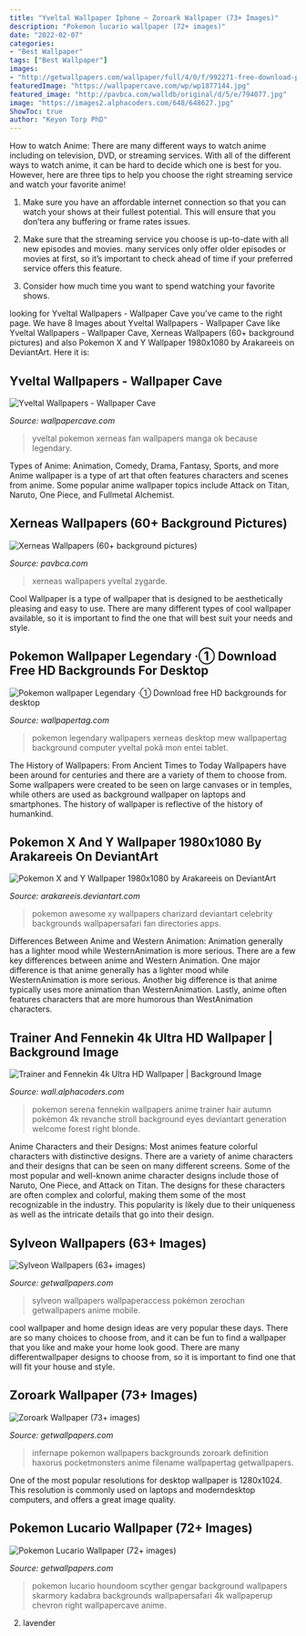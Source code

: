 ```yaml
---
title: "Yveltal Wallpaper Iphone ~ Zoroark Wallpaper (73+ Images)"
description: "Pokemon lucario wallpaper (72+ images)"
date: "2022-02-07"
categories:
- "Best Wallpaper"
tags: ["Best Wallpaper"]
images:
- "http://getwallpapers.com/wallpaper/full/4/0/f/992271-free-download-pokemon-lucario-wallpaper-2048x1152.jpg"
featuredImage: "https://wallpapercave.com/wp/wp1877144.jpg"
featured_image: "http://pavbca.com/walldb/original/d/5/e/794077.jpg"
image: "https://images2.alphacoders.com/648/648627.jpg"
ShowToc: true
author: "Keyon Torp PhD"
---
```



How to watch Anime: There are many different ways to watch anime including on television, DVD, or streaming services.
With all of the different ways to watch anime, it can be hard to decide which one is best for you. However, here are three tips to help you choose the right streaming service and watch your favorite anime!
1. Make sure you have an affordable internet connection so that you can watch your shows at their fullest potential. This will ensure that you don’tera any buffering or frame rates issues.

2. Make sure that the streaming service you choose is up-to-date with all new episodes and movies. many services only offer older episodes or movies at first, so it’s important to check ahead of time if your preferred service offers this feature.

3. Consider how much time you want to spend watching your favorite shows.

	

		
looking for Yveltal Wallpapers - Wallpaper Cave you've came to the right page. We have 8 Images about Yveltal Wallpapers - Wallpaper Cave like Yveltal Wallpapers - Wallpaper Cave, Xerneas Wallpapers (60+ background pictures) and also Pokemon X and Y Wallpaper 1980x1080 by Arakareeis on DeviantArt. Here it is:
		
    
## Yveltal Wallpapers - Wallpaper Cave

<img loading=lazy src="https://wallpapercave.com/wp/wp1877144.jpg" onerror="this.onerror=null;this.src='https://tse2.mm.bing.net/th?id=OIP.CdBubokZPQeI5IZwyFWW2wHaNL&amp;pid=15.1';" alt="Yveltal Wallpapers - Wallpaper Cave">

_Source: wallpapercave.com_

>yveltal pokemon xerneas fan wallpapers manga ok because legendary. 

	

Types of Anime: Animation, Comedy, Drama, Fantasy, Sports, and more
Anime wallpaper is a type of art that often features characters and scenes from anime. Some popular anime wallpaper topics include Attack on Titan, Naruto, One Piece, and Fullmetal Alchemist.

    
## Xerneas Wallpapers (60+ Background Pictures)

<img loading=lazy src="http://pavbca.com/walldb/original/d/5/e/794077.jpg" onerror="this.onerror=null;this.src='https://tse4.mm.bing.net/th?id=OIP.mN6C_4E5Qm9RC14LFyo2VAHaEK&amp;pid=15.1';" alt="Xerneas Wallpapers (60+ background pictures)">

_Source: pavbca.com_

>xerneas wallpapers yveltal zygarde. 

	

Cool Wallpaper is a type of wallpaper that is designed to be aesthetically pleasing and easy to use. There are many different types of cool wallpaper available, so it is important to find the one that will best suit your needs and style.

    
## Pokemon Wallpaper Legendary ·① Download Free HD Backgrounds For Desktop

<img loading=lazy src="https://wallpapertag.com/wallpaper/middle/f/7/b/111865-amazing-pokemon-wallpaper-legendary-1920x1080-samsung-galaxy.jpg" onerror="this.onerror=null;this.src='https://tse4.mm.bing.net/th?id=OIP.5N09yZoG4IBzHrU8gwvP_QHaE8&amp;pid=15.1';" alt="Pokemon wallpaper Legendary ·① Download free HD backgrounds for desktop">

_Source: wallpapertag.com_

>pokemon legendary wallpapers xerneas desktop mew wallpapertag background computer yveltal pokã mon entei tablet. 

	

The History of Wallpapers: From Ancient Times to Today
Wallpapers have been around for centuries and there are a variety of them to choose from. Some wallpapers were created to be seen on large canvases or in temples, while others are used as background wallpaper on laptops and smartphones. The history of wallpaper is reflective of the history of humankind.

    
## Pokemon X And Y Wallpaper 1980x1080 By Arakareeis On DeviantArt

<img loading=lazy src="http://th09.deviantart.net/fs71/PRE/f/2013/129/b/5/pokemon_x_and_y_wallpaper_1980x1080_by_arakareeis-d64psho.png" onerror="this.onerror=null;this.src='https://tse1.mm.bing.net/th?id=OIP.V_Z6Uea530W3jyTLFoD-9wHaEC&amp;pid=15.1';" alt="Pokemon X and Y Wallpaper 1980x1080 by Arakareeis on DeviantArt">

_Source: arakareeis.deviantart.com_

>pokemon awesome xy wallpapers charizard deviantart celebrity backgrounds wallpapersafari fan directories apps. 

	

Differences Between Anime and Western Animation: Animation generally has a lighter mood while WesternAnimation is more serious.
There are a few key differences between anime and Western Animation. One major difference is that anime generally has a lighter mood while WesternAnimation is more serious. Another big difference is that anime typically uses more animation than WesternAnimation. Lastly, anime often features characters that are more humorous than WestAnimation characters.

    
## Trainer And Fennekin 4k Ultra HD Wallpaper | Background Image

<img loading=lazy src="https://images2.alphacoders.com/648/648627.jpg" onerror="this.onerror=null;this.src='https://tse3.mm.bing.net/th?id=OIP.0Hzr774ibzB9ZAVhjvqTwQHaFj&amp;pid=15.1';" alt="Trainer and Fennekin 4k Ultra HD Wallpaper | Background Image">

_Source: wall.alphacoders.com_

>pokemon serena fennekin wallpapers anime trainer hair autumn pokémon 4k revanche stroll background eyes deviantart generation welcome forest right blonde. 

	

Anime Characters and their Designs: Most animes feature colorful characters with distinctive designs.
There are a variety of anime characters and their designs that can be seen on many different screens. Some of the most popular and well-known anime character designs include those of Naruto, One Piece, and Attack on Titan. The designs for these characters are often complex and colorful, making them some of the most recognizable in the industry. This popularity is likely due to their uniqueness as well as the intricate details that go into their design.

    
## Sylveon Wallpapers (63+ Images)

<img loading=lazy src="http://getwallpapers.com/wallpaper/full/d/a/6/698580-full-size-sylveon-wallpapers-1600x2200-meizu.jpg" onerror="this.onerror=null;this.src='https://tse3.mm.bing.net/th?id=OIP.aJHWPFoBlRKXYMUk6E1W0QHaKL&amp;pid=15.1';" alt="Sylveon Wallpapers (63+ images)">

_Source: getwallpapers.com_

>sylveon wallpapers wallpaperaccess pokémon zerochan getwallpapers anime mobile. 

	

cool wallpaper and home design ideas are very popular these days. There are so many choices to choose from, and it can be fun to find a wallpaper that you like and make your home look good. There are many differentwallpaper designs to choose from, so it is important to find one that will fit your house and style.

    
## Zoroark Wallpaper (73+ Images)

<img loading=lazy src="http://getwallpapers.com/wallpaper/full/5/1/d/433254.jpg" onerror="this.onerror=null;this.src='https://tse2.mm.bing.net/th?id=OIP.r_iELCA2RE9QoeUk8gGkxgHaEK&amp;pid=15.1';" alt="Zoroark Wallpaper (73+ images)">

_Source: getwallpapers.com_

>infernape pokemon wallpapers backgrounds zoroark definition haxorus pocketmonsters anime filename wallpapertag getwallpapers. 

	

One of the most popular resolutions for desktop wallpaper is 1280x1024. This resolution is commonly used on laptops and moderndesktop computers, and offers a great image quality.

    
## Pokemon Lucario Wallpaper (72+ Images)

<img loading=lazy src="http://getwallpapers.com/wallpaper/full/4/0/f/992271-free-download-pokemon-lucario-wallpaper-2048x1152.jpg" onerror="this.onerror=null;this.src='https://tse3.mm.bing.net/th?id=OIP.sJGhn_1TRgRG5UTn0f2cBQHaEK&amp;pid=15.1';" alt="Pokemon Lucario Wallpaper (72+ images)">

_Source: getwallpapers.com_

>pokemon lucario houndoom scyther gengar background wallpapers skarmory kadabra backgrounds wallpapersafari 4k wallpaperup chevron right wallpapercave anime. 

	

2. lavender 

